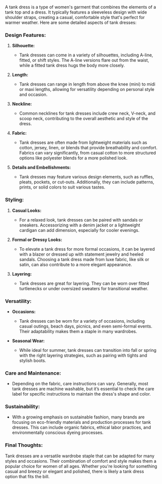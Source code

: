A tank dress is a type of women's garment that combines the elements of a tank top and a dress. It typically features a sleeveless design with wide shoulder straps, creating a casual, comfortable style that's perfect for warmer weather. Here are some detailed aspects of tank dresses:

### **Design Features:**

1. **Silhouette:**
   - Tank dresses can come in a variety of silhouettes, including A-line, fitted, or shift styles. The A-line versions flare out from the waist, while a fitted tank dress hugs the body more closely.

2. **Length:**
   - Tank dresses can range in length from above the knee (mini) to midi or maxi lengths, allowing for versatility depending on personal style and occasion.
  
3. **Neckline:**
   - Common necklines for tank dresses include crew neck, V-neck, and scoop neck, contributing to the overall aesthetic and style of the dress.

4. **Fabric:**
   - Tank dresses are often made from lightweight materials such as cotton, jersey, linen, or blends that provide breathability and comfort. Fabrics can vary significantly, from casual cotton to more structured options like polyester blends for a more polished look.

5. **Details and Embellishments:**
   - Tank dresses may feature various design elements, such as ruffles, pleats, pockets, or cut-outs. Additionally, they can include patterns, prints, or solid colors to suit various tastes.

### **Styling:**

1. **Casual Looks:**
   - For a relaxed look, tank dresses can be paired with sandals or sneakers. Accessorizing with a denim jacket or a lightweight cardigan can add dimension, especially for cooler evenings.

2. **Formal or Dressy Looks:**
   - To elevate a tank dress for more formal occasions, it can be layered with a blazer or dressed up with statement jewelry and heeled sandals. Choosing a tank dress made from luxe fabric, like silk or satin, can also contribute to a more elegant appearance.

3. **Layering:**
   - Tank dresses are great for layering. They can be worn over fitted turtlenecks or under oversized sweaters for transitional weather.

### **Versatility:**

- **Occasions:**
  - Tank dresses can be worn for a variety of occasions, including casual outings, beach days, picnics, and even semi-formal events. Their adaptability makes them a staple in many wardrobes.
  
- **Seasonal Wear:**
  - While ideal for summer, tank dresses can transition into fall or spring with the right layering strategies, such as pairing with tights and stylish boots.

### **Care and Maintenance:**

- Depending on the fabric, care instructions can vary. Generally, most tank dresses are machine washable, but it’s essential to check the care label for specific instructions to maintain the dress's shape and color.

### **Sustainability:**
- With a growing emphasis on sustainable fashion, many brands are focusing on eco-friendly materials and production processes for tank dresses. This can include organic fabrics, ethical labor practices, and environmentally conscious dyeing processes.

### **Final Thoughts:**
Tank dresses are a versatile wardrobe staple that can be adapted for many styles and occasions. Their combination of comfort and style makes them a popular choice for women of all ages. Whether you're looking for something casual and breezy or elegant and polished, there is likely a tank dress option that fits the bill.